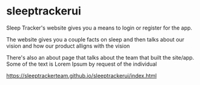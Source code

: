 # sleeptrackerui


Sleep Tracker's website gives you a means to login or register for the app. 

The website gives you a couple facts on sleep and then talks about our vision and how our product alligns with the vision

There's also an about page that talks about the team that built the site/app. Some of the text is Lorem Ipsum by request of the individual

https://sleeptrackerteam.github.io/sleeptrackerui/index.html